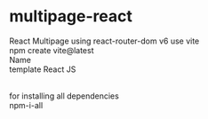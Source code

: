 # multipage-react
React Multipage using react-router-dom v6
use vite 
 <br> npm create vite@latest
  <br> Name
 <br>  template React JS

 <br>for installing all dependencies
 <br>npm-i-all
